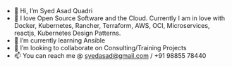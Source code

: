 - 👋 Hi, I’m Syed Asad Quadri
- 👀 I love Open Source Software and the Cloud. Currently I am in love with Docker, Kubernetes, Rancher, Terraform, AWS, OCI, Microservices, reactjs, Kubernetes Design Patterns.
- 🌱 I’m currently learning Ansible
- 💞️ I’m looking to collaborate on Consulting/Training Projects
- 📫 You can reach me @ syedasad@gmail.com / +91 98855 78440

<!---
syedasad78/syedasad78 is a ✨ special ✨ repository because its `README.md` (this file) appears on your GitHub profile.
You can click the Preview link to take a look at your changes.
--->
